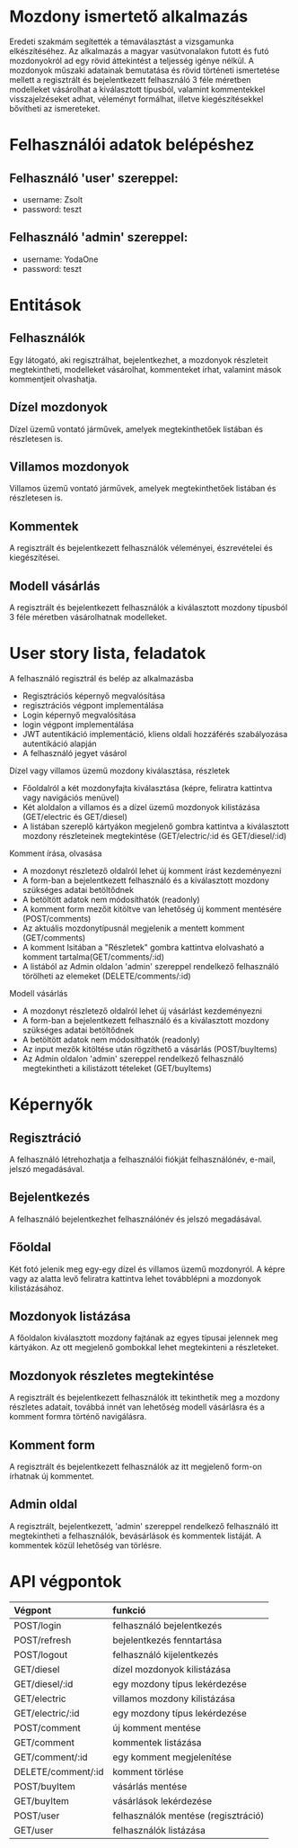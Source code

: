 # Mozdony ismertető alkalmazás
Eredeti szakmám segítették a témaválasztást a vizsgamunka elkészítéséhez. Az alkalmazás a magyar vasútvonalakon futott és futó mozdonyokról ad egy rövid áttekintést a teljesség igénye nélkül. A mozdonyok műszaki adatainak bemutatása és rövid történeti ismertetése mellett a regisztrált és bejelentkezett felhasználó 3 féle méretben modelleket vásárolhat a kiválasztott típusból, valamint kommentekkel visszajelzéseket adhat, véleményt formálhat, illetve kiegészítésekkel bővítheti az ismereteket.

# Felhasználói adatok belépéshez
## Felhasználó 'user' szereppel:
- username: Zsolt
- password: teszt

## Felhasználó 'admin' szereppel:
- username: YodaOne
- password: teszt

# Entitások
## Felhasználók
Egy látogató, aki regisztrálhat, bejelentkezhet, a mozdonyok részleteit megtekintheti, modelleket vásárolhat, kommenteket írhat, valamint mások kommentjeit olvashatja.

## Dízel mozdonyok
Dízel üzemű vontató járművek, amelyek megtekinthetőek listában és részletesen is.

## Villamos mozdonyok
Villamos üzemű vontató járművek, amelyek megtekinthetőek listában és részletesen is.

## Kommentek
A regisztrált és bejelentkezett felhasználók véleményei, észrevételei és kiegészítései.

## Modell vásárlás
A regisztrált és bejelentkezett felhasználók a kiválasztott mozdony típusból 3 féle méretben vásárolhatnak modelleket.

# User story lista, feladatok
A felhasználó regisztrál és belép az alkalmazásba

- Regisztrációs képernyő megvalósítása
- regisztrációs végpont implementálása
- Login képernyő megvalósítása
- login végpont implementálása
- JWT autentikáció implementáció, kliens oldali hozzáférés szabályozása autentikáció alapján
- A felhasználó jegyet vásárol

Dízel vagy villamos üzemű mozdony kiválasztása, részletek
- Főoldalról a két mozdonyfajta kiválasztása (képre, feliratra kattintva vagy navigációs menüvel)
- Két aloldalon a villamos és a dízel üzemű mozdonyok kilistázása (GET/electric és GET/diesel)
- A listában szereplő kártyákon megjelenő gombra kattintva a kiválasztott mozdony részleteinek megtekintése (GET/electric/:id és GET/diesel/:id)

Komment írása, olvasása
- A mozdonyt részletező oldalról lehet új komment írást kezdeményezni
- A form-ban a bejelentkezett felhasználó és a kiválasztott mozdony szükséges adatai betöltődnek
- A betöltött adatok nem módosíthatók (readonly)
- A komment form mezőit kitöltve van lehetőség új komment mentésére (POST/comments)
- Az aktuális mozdonytípusnál megjelenik a mentett komment (GET/comments)
- A komment lsitában a "Részletek" gombra kattintva elolvasható a komment tartalma(GET/comments/:id)
- A listából az Admin oldalon 'admin' szereppel rendelkező felhasználó törölheti az elemeket (DELETE/comments/:id)

Modell vásárlás
- A mozdonyt részletező oldalról lehet új vásárlást kezdeményezni
- A form-ban a bejelentkezett felhasználó és a kiválasztott mozdony szükséges adatai betöltődnek
- A betöltött adatok nem módosíthatók (readonly)
- Az input mezők kitöltése után rögzíthető a vásárlás (POST/buyItems)
- Az Admin oldalon 'admin' szereppel rendelkező felhasználó megtekintheti a kilistázott tételeket (GET/buyItems)

# Képernyők
## Regisztráció
A felhasználó létrehozhatja a felhasználói fiókját felhasználónév, e-mail, jelszó megadásával.

## Bejelentkezés
A felhasználó bejelentkezhet felhasználónév és jelszó megadásával.

## Főoldal
Két fotó jelenik meg egy-egy dízel és villamos üzemű mozdonyról. A képre vagy az alatta levő feliratra kattintva lehet továbblépni a mozdonyok kilistázásához.

## Mozdonyok listázása
A főoldalon kiválasztott mozdony fajtának az egyes típusai jelennek meg kártyákon. Az ott megjelenő gombokkal lehet megtekinteni a részleteket.

## Mozdonyok részletes megtekintése
A regisztrált és bejelentkezett felhasználók itt tekinthetik meg a mozdony részletes adatait, továbbá innét van lehetőség modell vásárlásra és a komment formra történő navigálásra.

## Komment form
A regisztrált és bejelentkezett felhasználók az itt megjelenő form-on írhatnak új kommentet.

## Admin oldal
A regisztrált, bejelentkezett, 'admin' szereppel rendelkező felhasználó itt megtekintheti a felhasználók, bevásárlások és kommentek listáját. A kommentek közül lehetőség van törlésre.

# API végpontok
|Végpont|funkció|
|:---|:---|
|POST/login|felhasználó bejelentkezés|
|POST/refresh|bejelentkezés fenntartása|
|POST/logout|felhasználó kijelentkezés|
|GET/diesel|dízel mozdonyok kilistázása|
|GET/diesel/:id|egy mozdony típus lekérdezése|
|GET/electric|villamos mozdony kilistázása|
|GET/electric/:id|egy mozdony típus lekérdezése|
|POST/comment|új komment mentése|
|GET/comment|kommentek listázása|
|GET/comment/:id|egy komment megjelenítése|
|DELETE/comment/:id|komment törlése|
|POST/buyItem|vásárlás mentése|
|GET/buyItem|vásárlások lekérdezése|
|POST/user|felhasználók mentése (regisztráció)|
|GET/user|felhasználók listázása|
